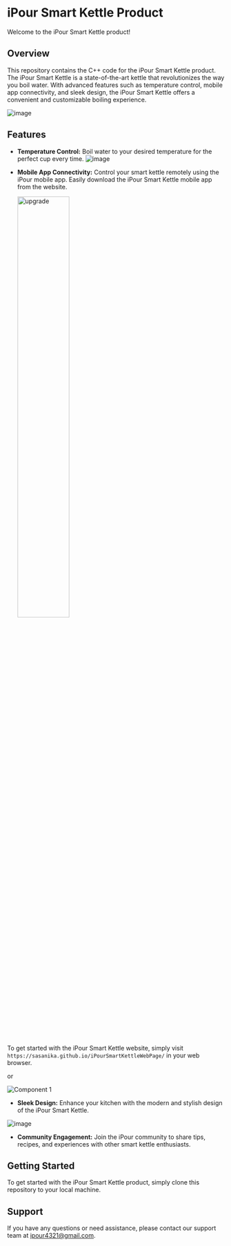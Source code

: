 # iPour Smart Kettle Product

Welcome to the iPour Smart Kettle product!

## Overview

This repository contains the C++ code for the iPour Smart Kettle product. The iPour Smart Kettle is a state-of-the-art kettle that revolutionizes the way you boil water. With advanced features such as temperature control, mobile app connectivity, and sleek design, the iPour Smart Kettle offers a convenient and customizable boiling experience.


![image](https://github.com/Sasanika/iPourSmartKettleESP8266/assets/134100704/28eb2747-0884-4b37-a7c7-3c3787ca8b97)


## Features

- **Temperature Control:** Boil water to your desired temperature for the perfect cup every time.
![image](https://github.com/Sasanika/iPourSmartKettleESP8266/assets/134100704/7c4c990a-17a3-4a53-b2c4-a9d530aa611d)

  
- **Mobile App Connectivity:** Control your smart kettle remotely using the iPour mobile app.
Easily download the iPour Smart Kettle mobile app from the website.

  <img src="https://github.com/Sasanika/iPourSmartKettleWebPage/assets/134100704/df47d02a-98c1-48ea-b7b9-c0a3433aa66c" alt="upgrade" style="width: 50%;">

To get started with the iPour Smart Kettle website, simply visit `https://sasanika.github.io/iPourSmartKettleWebPage/` in your web browser.

or

![Component 1](https://github.com/Sasanika/iPourSmartKettleWebPage/assets/134100704/342e8646-0fa7-45e4-b5f1-096630c5fd65)
  
- **Sleek Design:** Enhance your kitchen with the modern and stylish design of the iPour Smart Kettle.

![image](https://github.com/Sasanika/iPourSmartKettleESP8266/assets/134100704/b50622e3-f66a-490d-b871-33ef7e33b6fd)

  
- **Community Engagement:** Join the iPour community to share tips, recipes, and experiences with other smart kettle enthusiasts.

## Getting Started

To get started with the iPour Smart Kettle product, simply clone this repository to your local machine.
## Support

If you have any questions or need assistance, please contact our support team at ipour4321@gmail.com.
